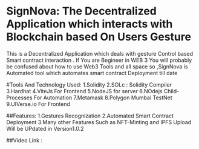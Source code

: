 # SignNova: The Decentralized Application which interacts with Blockchain based On Users Gesture
This is a Decentralized Application which deals with gesture Control based Smart contract interaction . If You are Begineer in WEB 3 You will probably be confused about how to use Web3 Tools and all space so ,SignNova is Automated tool which automates smart contract Deployment till date 

#Tools And Technology Used:
1.Solidity 
2.SOLc : Solidity Compiler
3.Hardhat
4.ViteJs For Frontend
5.NodeJS for server
6.NOdejs Child-Processes For Automation
7.Metamask 
8.Polygon Mumbai TestNet 
9.UIVerse.io For Frontend

##Features:
1.Gestures Recognization 
2.Automated Smart Contract Deployment 
3.Many other Features Such as NFT-Minting and IPFS Upload Will be UPdated in Version1.0.2

##Video Link :
